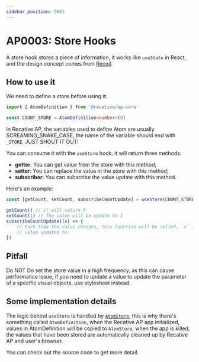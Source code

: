 ```yaml
---
sidebar_position: 0003
---
```


# AP0003: Store Hooks

A store hook stores a piece of information, it works like `useState` in React,
and the design concept comes from [Recoil](https://recoiljs.org/).

## How to use it

We need to define a store before using it:

```ts
import { AtomDefinition } from '@recative/ap-core'

const COUNT_STORE = AtomDefinition<number>(0)
```

In Recative AP, the variables used to define Atom are usually SCREAMING_SNAKE_CASE,
the name of the variable should end with `_STORE`, JUST SHOUT IT OUT!

You can consume it with the `useStore` hook, it will return three methods:
* **getter**: You can get value from the store with this method;
* **setter**: You can replace the value in the store with this method;
* **subscriber**: You can subscribe the value update with this method.

Here's an example:

```ts
const [getCount, setCount, subscribeCountUpdate] = useStore(COUNT_STORE)

getCount() // it will return 0
setCount(1) // The value will be update to 1
subscribeCountUpdate((x) => {
    // Each time the value changes, this function will be called, `x` is the 
    // value updated to.
})
```

## Pitfall

Do NOT Do set the store value in a high frequency, as this can cause performance
issue, if you need to update a value to update the parameter of a specific visual
objects, use stylesheet instead.

## Some implementation details

The logic behind `useStore` is handled by [`AtomStore`](modules#atomstore), this
is why there's something called `AtomDefinition`, when the Recative AP app initialized,
values in AtomDefinition will be copied to `AtomStore`, when the app is killed, 
the values that have been stored are automatically cleaned up by Recative AP and 
user's browser.

You can check out the source code to get more detail.
